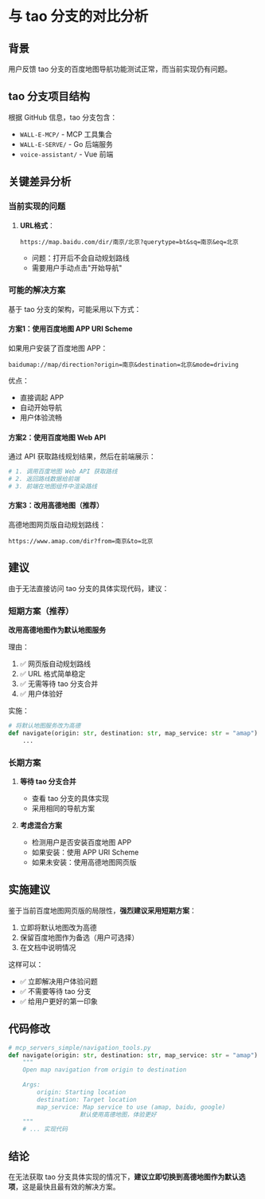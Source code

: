 # 与 tao 分支的对比分析

## 背景

用户反馈 tao 分支的百度地图导航功能测试正常，而当前实现仍有问题。

## tao 分支项目结构

根据 GitHub 信息，tao 分支包含：
- `WALL-E-MCP/` - MCP 工具集合
- `WALL-E-SERVE/` - Go 后端服务
- `voice-assistant/` - Vue 前端

## 关键差异分析

### 当前实现的问题

1. **URL格式**：
   ```
   https://map.baidu.com/dir/南京/北京?querytype=bt&sq=南京&eq=北京
   ```
   - 问题：打开后不会自动规划路线
   - 需要用户手动点击"开始导航"

### 可能的解决方案

基于 tao 分支的架构，可能采用以下方式：

#### 方案1：使用百度地图 APP URI Scheme

如果用户安装了百度地图 APP：
```
baidumap://map/direction?origin=南京&destination=北京&mode=driving
```

优点：
- 直接调起 APP
- 自动开始导航
- 用户体验流畅

#### 方案2：使用百度地图 Web API

通过 API 获取路线规划结果，然后在前端展示：
```python
# 1. 调用百度地图 Web API 获取路线
# 2. 返回路线数据给前端
# 3. 前端在地图组件中渲染路线
```

#### 方案3：改用高德地图（推荐）

高德地图网页版自动规划路线：
```
https://www.amap.com/dir?from=南京&to=北京
```

## 建议

由于无法直接访问 tao 分支的具体实现代码，建议：

### 短期方案（推荐）

**改用高德地图作为默认地图服务**

理由：
1. ✅ 网页版自动规划路线
2. ✅ URL 格式简单稳定
3. ✅ 无需等待 tao 分支合并
4. ✅ 用户体验好

实施：
```python
# 将默认地图服务改为高德
def navigate(origin: str, destination: str, map_service: str = "amap") -> str:
    ...
```

### 长期方案

1. **等待 tao 分支合并**
   - 查看 tao 分支的具体实现
   - 采用相同的导航方案

2. **考虑混合方案**
   - 检测用户是否安装百度地图 APP
   - 如果安装：使用 APP URI Scheme
   - 如果未安装：使用高德地图网页版

## 实施建议

鉴于当前百度地图网页版的局限性，**强烈建议采用短期方案**：

1. 立即将默认地图改为高德
2. 保留百度地图作为备选（用户可选择）
3. 在文档中说明情况

这样可以：
- ✅ 立即解决用户体验问题
- ✅ 不需要等待 tao 分支
- ✅ 给用户更好的第一印象

## 代码修改

```python
# mcp_servers_simple/navigation_tools.py
def navigate(origin: str, destination: str, map_service: str = "amap") -> str:
    """
    Open map navigation from origin to destination
    
    Args:
        origin: Starting location
        destination: Target location
        map_service: Map service to use (amap, baidu, google)
                    默认使用高德地图，体验更好
    """
    # ... 实现代码
```

## 结论

在无法获取 tao 分支具体实现的情况下，**建议立即切换到高德地图作为默认选项**，这是最快且最有效的解决方案。

